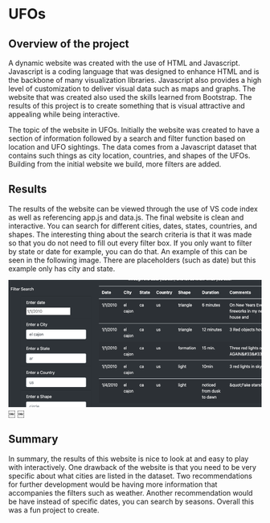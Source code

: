 # UFOs

##  Overview of the project 
A dynamic website was created with the use of HTML and Javascript. Javascript is a coding language that was designed to enhance HTML and is the backbone of many visualization libraries. Javascript also provides a high level of customization to deliver visual data such as maps and graphs. The website that was created also used the skills learned from Bootstrap. The results of this project is to create something that is visual attractive and appealing while being interactive. 

The topic of the website in UFOs. Initially the website was created to have a section of information followed by a search and filter function based on location and UFO sightings. The data comes from a Javascript dataset that contains such things as city location, countries, and shapes of the UFOs. Building from the initial website we build, more filters are added. 

## Results 

The results of the website can be viewed through the use of VS code index as well as referencing app.js and data.js. The final website is clean and interactive. You can search for different cities, dates, states, countries, and shapes. The interesting thing about the search criteria is that it was made so that you do not need to fill out every filter box. If you only want to filter by state or date for example, you can do that. An example of this can be seen in the following image. There are placeholders (such as date) but this example only has city and state.

![](https://github.com/holleyvoegtle/UFOs/blob/main/Screen%20Shot%202020-12-03%20at%201.19.12%20PM.png)
￼
￼

## Summary 

In summary, the results of this website is nice to look at and easy to play with interactively. One drawback of the website is that you need to be very specific about what cities are listed in the dataset. Two recommendations for further development would be having more information that accompanies the filters such as weather. Another recommendation would be have instead of specific dates, you can search by seasons. Overall this was a fun project to create. 

